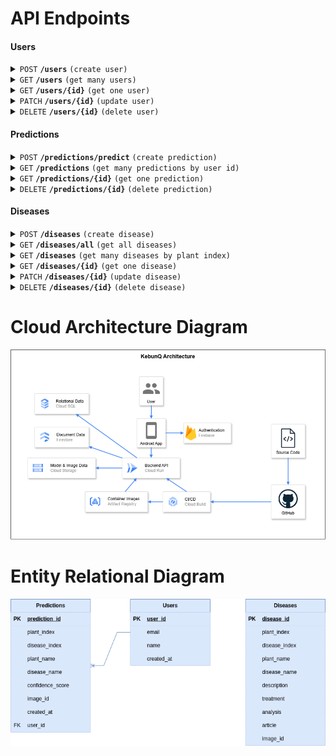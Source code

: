 # API Endpoints

#### Users

<details>
 <summary><code>POST</code> <code><b>/users</b></code> <code>(create user)</code></summary>

##### Parameters
> None

##### Request Body
```json
{
    "user_id": "string",
    "email": "string",
    "name": "string"
}
```

##### Response Body
```json
{
    "message": "string"
}
```
</details>

<details>
 <summary><code>GET</code> <code><b>/users</b></code> <code>(get many users)</code></summary>

##### Parameters
> None

##### Request Body
> None

##### Response Body
```json
{
    "users": [
        {
            "user_id": "string",
            "email": "string",
            "name": "string",
            "created_at": "string"
        }
    ]
}
```
</details>

<details>
 <summary><code>GET</code> <code><b>/users/{id}</b></code> <code>(get one user)</code></summary>

##### Path Parameters
> | name | type | data type |
> |-----------|-----------|-------------------------|
> | id | required | string|

##### Request Body
> None

##### Response Body
```json
{
    "user_id": "string",
    "email": "string",
    "name": "string",
    "created_at": "string"
}
```
</details>

<details>
 <summary><code>PATCH</code> <code><b>/users/{id}</b></code> <code>(update user)</code></summary>

##### Path Parameters
> | name | type | data type |
> |-----------|-----------|-------------------------|
> | id | required | string|

##### Request Body
```json
{
    "name": "string"
}
```

##### Response Body
```json
{
    "message": "string"
}
```
</details>

<details>
 <summary><code>DELETE</code> <code><b>/users/{id}</b></code> <code>(delete user)</code></summary>

##### Path Parameters
> | name | type | data type |
> |-----------|-----------|-------------------------|
> | id | required | string|

##### Request Body
> None

##### Response Body
```json
{
    "message": "string"
}
```
</details>












#### Predictions

<details>
 <summary><code>POST</code> <code><b>/predictions/predict</b></code> <code>(create prediction)</code></summary>

##### Query Parameters
> | name | type | data type |
> |-----------|-----------|-------------------------|
> | user_id | required | string|
> | plant_index | required | string|

##### Request Body
```json
{
   "image": "File"
}
```

##### Response Body
```json
{
    "prediction_id": "string",
    "plant_index": 1,
    "disease_index": 1,
    "plant_name": "string",
    "disease_name": "string",
    "confidence_score": 1,
    "temporary_image_url": "string",
    "user_id": "string",
    "treatment": "string",
    "analysis": "string",
    "article": "string",
    "created_at": "string"
}
```
</details>

<details>
 <summary><code>GET</code> <code><b>/predictions</b></code> <code>(get many predictions by user id)</code></summary>

##### Query Parameters
> | name | type | data type |
> |-----------|-----------|-------------------------|
> | user_id | required | string|

##### Request Body
> None

##### Response Body
```json
{
    "predictions": [
        {
            "prediction_id": "string",
            "plant_index": 1,
            "disease_index": 1,
            "plant_name": "string",
            "disease_name": "string",
            "confidence_score": 1,
            "temporary_image_url": "string",
            "user_id": "string",
            "treatment": "string",
            "analysis": "string",
            "article": "string",
            "created_at": "string"
        }
    ]
}
```
</details>

<details>
 <summary><code>GET</code> <code><b>/predictions/{id}</b></code> <code>(get one prediction)</code></summary>

##### Path Parameter
> | name | type | data type |
> |-----------|-----------|-------------------------|
> | id | required | string|

##### Request Body
> None

##### Response Body
```json
{
    "prediction_id": "string",
    "plant_index": 1,
    "disease_index": 1,
    "plant_name": "string",
    "disease_name": "string",
    "confidence_score": 1,
    "temporary_image_url": "string",
    "user_id": "string",
    "treatment": "string",
    "analysis": "string",
    "article": "string",
    "created_at": "string"
}
```
</details>

<details>
 <summary><code>DELETE</code> <code><b>/predictions/{id}</b></code> <code>(delete prediction)</code></summary>

##### Path Parameter
> | name | type | data type |
> |-----------|-----------|-------------------------|
> | id | required | string|

##### Request Body
> None

##### Response Body
```json
{
    "message": "string"
}
```
</details>











#### Diseases

<details>
 <summary><code>POST</code> <code><b>/diseases</b></code> <code>(create disease)</code></summary>

##### Parameters
> None

##### Request Body
```json 
{
    "disease_id": "string",
    "plant_index": 1,
    "disease_index": 1,
    "plant_name": "string",
    "disease_name": "string",
    "description": "string",
    "treatment": "string",
    "analysis": "string",
    "article": "string",
    "image_id": "string"
}
```

##### Response Body
```json
{
    "message": "string"
}
```
</details>

<details>
 <summary><code>GET</code> <code><b>/diseases/all</b></code> <code>(get all diseases)</code></summary>

##### Parameters
> None

##### Request Body
> None

##### Response Body
```json
{
    "diseases": [
        {
            "disease_id": "string",
            "plant_index": 1,
            "disease_index": 1,
            "plant_name": "string",
            "disease_name": "string",
            "description": "string",
            "treatment": "string",
            "analysis": "string",
            "article": "string",
            "temporary_image_url": "string"
        }
    ]
}
```
</details>

<details>
 <summary><code>GET</code> <code><b>/diseases</b></code> <code>(get many diseases by plant index)</code></summary>

##### Query Parameters
> | name | type | data type |
> |-----------|-----------|-------------------------|
> | plant_index | required | string|

##### Request Body
> None

##### Response Body
```json
{
    "diseases": [
        {
            "disease_id": "string",
            "plant_index": 1,
            "disease_index": 1,
            "plant_name": "string",
            "disease_name": "string",
            "description": "string",
            "treatment": "string",
            "analysis": "string",
            "article": "string",
            "temporary_image_url": "string"
        }
    ]
}
```
</details>

<details>
 <summary><code>GET</code> <code><b>/diseases/{id}</b></code> <code>(get one disease)</code></summary>

##### Path Parameters
> | name | type | data type |
> |-----------|-----------|-------------------------|
> | id | required | string|

##### Request Body
> None

##### Response Body
```json 
{
    "disease_id": "string",
    "plant_index": 1,
    "disease_index": 1,
    "plant_name": "string",
    "disease_name": "string",
    "description": "string",
    "treatment": "string",
    "analysis": "string",
    "article": "string",
    "temporary_image_url": "string"
}
```
</details>

<details>
 <summary><code>PATCH</code> <code><b>/diseases/{id}</b></code> <code>(update disease)</code></summary>

##### Path Parameter
> | name | type | data type |
> |-----------|-----------|-------------------------|
> | id | required | string|

##### Request Body
```json
{
    "plant_index": 1,
    "disease_index": 1,
    "plant_name": "string",
    "disease_name": "string",
    "description": "string",
    "treatment": "string",
    "analysis": "string",
    "article": "string",
    "image_id": "string"
}
```

##### Response Body
```json
{
    "message": "string"
}
```
</details>

<details>
 <summary><code>DELETE</code> <code><b>/diseases/{id}</b></code> <code>(delete disease)</code></summary>

##### Path Parameter
> | name | type | data type |
> |-----------|-----------|-------------------------|
> | id | required | string|

##### Request Body
> None

##### Response Body
```json
{
    "message": "string"
}
```
</details>


# Cloud Architecture Diagram

<p align="center">
  <img src="images/cloud-architecture.png" alt="cloud architecture" />
</p>


# Entity Relational Diagram

<p align="center">
  <img src="images/erd.png" alt="erd" />
</p>